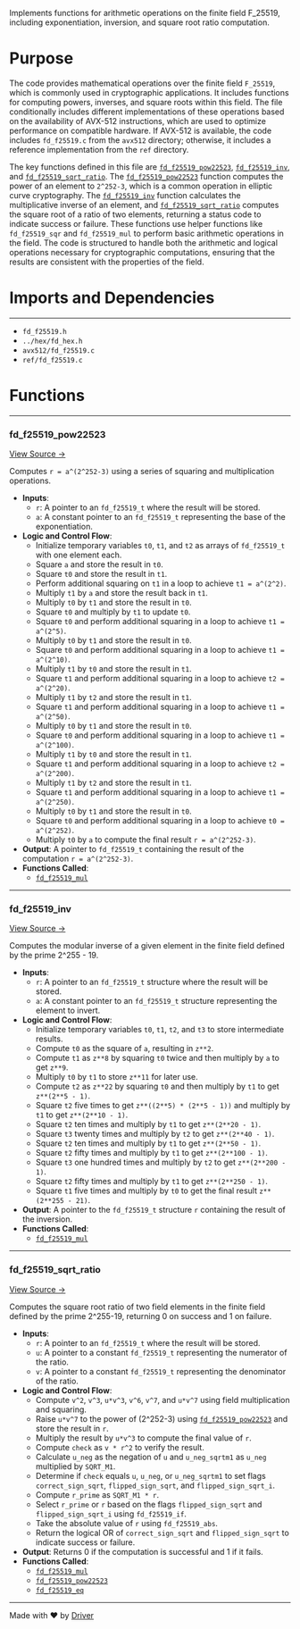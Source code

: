 <!--------------------------------------------------------------------------------->
<!-- IMPORTANT: This file is auto-generated by Driver (https://driver.ai). -------->
<!-- Manual edits may be overwritten on future commits. --------------------------->
<!--------------------------------------------------------------------------------->

Implements functions for arithmetic operations on the finite field F_25519, including exponentiation, inversion, and square root ratio computation.

# Purpose
The code provides mathematical operations over the finite field `F_25519`, which is commonly used in cryptographic applications. It includes functions for computing powers, inverses, and square roots within this field. The file conditionally includes different implementations of these operations based on the availability of AVX-512 instructions, which are used to optimize performance on compatible hardware. If AVX-512 is available, the code includes `fd_f25519.c` from the `avx512` directory; otherwise, it includes a reference implementation from the `ref` directory.

The key functions defined in this file are [`fd_f25519_pow22523`](<#fd_f25519_pow22523>), [`fd_f25519_inv`](<#fd_f25519_inv>), and [`fd_f25519_sqrt_ratio`](<#fd_f25519_sqrt_ratio>). The [`fd_f25519_pow22523`](<#fd_f25519_pow22523>) function computes the power of an element to `2^252-3`, which is a common operation in elliptic curve cryptography. The [`fd_f25519_inv`](<#fd_f25519_inv>) function calculates the multiplicative inverse of an element, and [`fd_f25519_sqrt_ratio`](<#fd_f25519_sqrt_ratio>) computes the square root of a ratio of two elements, returning a status code to indicate success or failure. These functions use helper functions like `fd_f25519_sqr` and `fd_f25519_mul` to perform basic arithmetic operations in the field. The code is structured to handle both the arithmetic and logical operations necessary for cryptographic computations, ensuring that the results are consistent with the properties of the field.
# Imports and Dependencies

---
- `fd_f25519.h`
- `../hex/fd_hex.h`
- `avx512/fd_f25519.c`
- `ref/fd_f25519.c`


# Functions

---
### fd\_f25519\_pow22523<!-- {{#callable:fd_f25519_pow22523}} -->
[View Source →](<../../../../../src/ballet/ed25519/fd_f25519.c#L11>)

Computes `r = a^(2^252-3)` using a series of squaring and multiplication operations.
- **Inputs**:
    - `r`: A pointer to an `fd_f25519_t` where the result will be stored.
    - `a`: A constant pointer to an `fd_f25519_t` representing the base of the exponentiation.
- **Logic and Control Flow**:
    - Initialize temporary variables `t0`, `t1`, and `t2` as arrays of `fd_f25519_t` with one element each.
    - Square `a` and store the result in `t0`.
    - Square `t0` and store the result in `t1`.
    - Perform additional squaring on `t1` in a loop to achieve `t1 = a^(2^2)`.
    - Multiply `t1` by `a` and store the result back in `t1`.
    - Multiply `t0` by `t1` and store the result in `t0`.
    - Square `t0` and multiply by `t1` to update `t0`.
    - Square `t0` and perform additional squaring in a loop to achieve `t1 = a^(2^5)`.
    - Multiply `t0` by `t1` and store the result in `t0`.
    - Square `t0` and perform additional squaring in a loop to achieve `t1 = a^(2^10)`.
    - Multiply `t1` by `t0` and store the result in `t1`.
    - Square `t1` and perform additional squaring in a loop to achieve `t2 = a^(2^20)`.
    - Multiply `t1` by `t2` and store the result in `t1`.
    - Square `t1` and perform additional squaring in a loop to achieve `t1 = a^(2^50)`.
    - Multiply `t0` by `t1` and store the result in `t0`.
    - Square `t0` and perform additional squaring in a loop to achieve `t1 = a^(2^100)`.
    - Multiply `t1` by `t0` and store the result in `t1`.
    - Square `t1` and perform additional squaring in a loop to achieve `t2 = a^(2^200)`.
    - Multiply `t1` by `t2` and store the result in `t1`.
    - Square `t1` and perform additional squaring in a loop to achieve `t1 = a^(2^250)`.
    - Multiply `t0` by `t1` and store the result in `t0`.
    - Square `t0` and perform additional squaring in a loop to achieve `t0 = a^(2^252)`.
    - Multiply `t0` by `a` to compute the final result `r = a^(2^252-3)`.
- **Output**: A pointer to `fd_f25519_t` containing the result of the computation `r = a^(2^252-3)`.
- **Functions Called**:
    - [`fd_f25519_mul`](<ref/fd_f25519.h.md#fd_f25519_mul>)


---
### fd\_f25519\_inv<!-- {{#callable:fd_f25519_inv}} -->
[View Source →](<../../../../../src/ballet/ed25519/fd_f25519.c#L62>)

Computes the modular inverse of a given element in the finite field defined by the prime 2^255 - 19.
- **Inputs**:
    - `r`: A pointer to an `fd_f25519_t` structure where the result will be stored.
    - `a`: A constant pointer to an `fd_f25519_t` structure representing the element to invert.
- **Logic and Control Flow**:
    - Initialize temporary variables `t0`, `t1`, `t2`, and `t3` to store intermediate results.
    - Compute `t0` as the square of `a`, resulting in `z**2`.
    - Compute `t1` as `z**8` by squaring `t0` twice and then multiply by `a` to get `z**9`.
    - Multiply `t0` by `t1` to store `z**11` for later use.
    - Compute `t2` as `z**22` by squaring `t0` and then multiply by `t1` to get `z**(2**5 - 1)`.
    - Square `t2` five times to get `z**((2**5) * (2**5 - 1))` and multiply by `t1` to get `z**(2**10 - 1)`.
    - Square `t2` ten times and multiply by `t1` to get `z**(2**20 - 1)`.
    - Square `t3` twenty times and multiply by `t2` to get `z**(2**40 - 1)`.
    - Square `t2` ten times and multiply by `t1` to get `z**(2**50 - 1)`.
    - Square `t2` fifty times and multiply by `t1` to get `z**(2**100 - 1)`.
    - Square `t3` one hundred times and multiply by `t2` to get `z**(2**200 - 1)`.
    - Square `t2` fifty times and multiply by `t1` to get `z**(2**250 - 1)`.
    - Square `t1` five times and multiply by `t0` to get the final result `z**(2**255 - 21)`.
- **Output**: A pointer to the `fd_f25519_t` structure `r` containing the result of the inversion.
- **Functions Called**:
    - [`fd_f25519_mul`](<ref/fd_f25519.h.md#fd_f25519_mul>)


---
### fd\_f25519\_sqrt\_ratio<!-- {{#callable:fd_f25519_sqrt_ratio}} -->
[View Source →](<../../../../../src/ballet/ed25519/fd_f25519.c#L107>)

Computes the square root ratio of two field elements in the finite field defined by the prime 2^255-19, returning 0 on success and 1 on failure.
- **Inputs**:
    - `r`: A pointer to an `fd_f25519_t` where the result will be stored.
    - `u`: A pointer to a constant `fd_f25519_t` representing the numerator of the ratio.
    - `v`: A pointer to a constant `fd_f25519_t` representing the denominator of the ratio.
- **Logic and Control Flow**:
    - Compute `v^2`, `v^3`, `u*v^3`, `v^6`, `v^7`, and `u*v^7` using field multiplication and squaring.
    - Raise `u*v^7` to the power of (2^252-3) using [`fd_f25519_pow22523`](<#fd_f25519_pow22523>) and store the result in `r`.
    - Multiply the result by `u*v^3` to compute the final value of `r`.
    - Compute `check` as `v * r^2` to verify the result.
    - Calculate `u_neg` as the negation of `u` and `u_neg_sqrtm1` as `u_neg` multiplied by `SQRT_M1`.
    - Determine if `check` equals `u`, `u_neg`, or `u_neg_sqrtm1` to set flags `correct_sign_sqrt`, `flipped_sign_sqrt`, and `flipped_sign_sqrt_i`.
    - Compute `r_prime` as `SQRT_M1 * r`.
    - Select `r_prime` or `r` based on the flags `flipped_sign_sqrt` and `flipped_sign_sqrt_i` using `fd_f25519_if`.
    - Take the absolute value of `r` using `fd_f25519_abs`.
    - Return the logical OR of `correct_sign_sqrt` and `flipped_sign_sqrt` to indicate success or failure.
- **Output**: Returns 0 if the computation is successful and 1 if it fails.
- **Functions Called**:
    - [`fd_f25519_mul`](<ref/fd_f25519.h.md#fd_f25519_mul>)
    - [`fd_f25519_pow22523`](<#fd_f25519_pow22523>)
    - [`fd_f25519_eq`](<fd_f25519.h.md#fd_f25519_eq>)



---
Made with ❤️ by [Driver](https://www.driver.ai/)